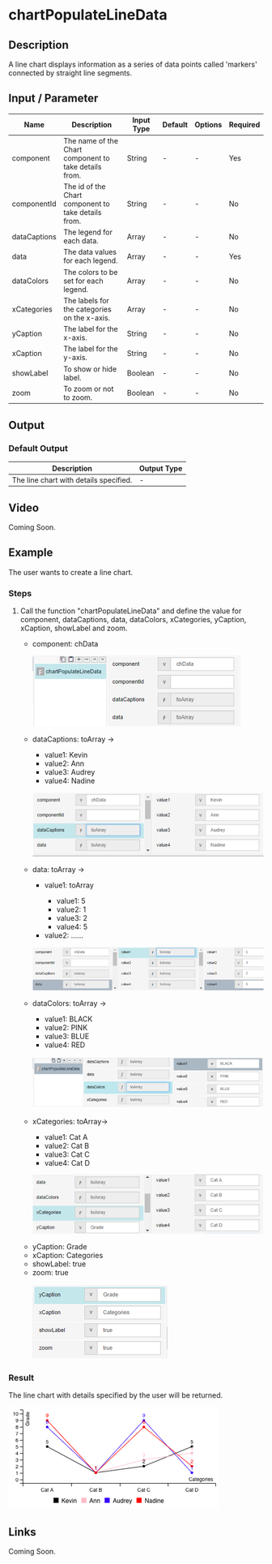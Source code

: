 # chartPopulateLineData

## Description

A line chart displays information as a series of data points called 'markers' connected by straight line segments. 

## Input / Parameter

| Name | Description | Input Type | Default | Options | Required |
| ------ | ------ | ------ | ------ | ------ | ------ |
| component | The name of the Chart component to take details from. | String | - | - | Yes |
| componentId | The id of the Chart component to take details from. | String | - | - | No | 
| dataCaptions | The legend for each data. | Array | - | - | No | 
| data | The data values for each legend. | Array | - | - | Yes |
| dataColors | The colors to be set for each legend. | Array | - | - | No |
| xCategories | The labels for the categories on the x-axis. | Array | - | - | No |
| yCaption | The label for the x-axis. | String | - | - | No |
| xCaption | The label for the y-axis. | String | - | - | No |
| showLabel | To show or hide label. | Boolean | - | - | No |
| zoom | To zoom or not to zoom. | Boolean | - | - | No |

## Output

### Default Output

| Description | Output Type |
| ------ | ------ |
| The line chart with details specified. | - |

## Video

Coming Soon.

## Example

The user wants to create a line chart.

### Steps

1. Call the function "chartPopulateLineData" and define the value for component, dataCaptions, data, dataColors, xCategories, yCaption, xCaption, showLabel and zoom.
   <br>
   <ul>
   <li>component: chData</li>
   
   ![](../../../../document/function/Chart/chartPopulateLineData/chartPopulateLineData-step-1.png?raw=true)
   
   <li>dataCaptions: toArray -></li> 
                            <ul>
                            <li>value1: Kevin </li>
                            <li>value2: Ann  </li>
                            <li>value3: Audrey  </li>
                            <li>value4: Nadine </li> 
                            </ul>
                            
   ![](../../../../document/function/Chart/chartPopulateLineData/chartPopulateLineData-step-2.png?raw=true)
   
   </li><li>data: toArray -></li> 
                          <ul>
                          <li>value1: toArray </li>
                          <ul>
                          <li>value1: 5 </li>
                          <li>value2: 1 </li>
                          <li>value3: 2 </li>
                          <li>value4: 5 </li>
                          </ul>
                          <li>value2: ...... </li>
                          </ul>
                      
   ![](../../../../document/function/Chart/chartPopulateLineData/chartPopulateLineData-step-3.png?raw=true)
            
   <li>dataColors: toArray -></li> 
                           <ul>
                           <li>value1: BLACK </li>
                           <li>value2: PINK  </li>
                           <li>value3: BLUE  </li>
                           <li>value4: RED </li> 
                           </ul>
                            
   ![](../../../../document/function/Chart/chartPopulateLineData/chartPopulateLineData-step-4.png?raw=true)
    
    <li>xCategories: toArray-></li>
                            <ul>
                            <li>value1: Cat A </li>
                            <li>value2: Cat B </li>
                            <li>value3: Cat C </li>
                            <li>value4: Cat D </li> 
                            </ul>
                            
   ![](../../../../document/function/Chart/chartPopulateLineData/chartPopulateLineData-step-5.png?raw=true)
 
   <li>yCaption: Grade</li>
   <li>xCaption: Categories</li>
   <li>showLabel: true</li>
   <li>zoom: true</li>
   
   ![](../../../../document/function/Chart/chartPopulateLineData/chartPopulateLineData-step-6.png?raw=true)

### Result

The line chart with details specified by the user will be returned.

![](../../../../document/function/Chart/chartPopulateLineData/chartPopulateLineData-result-1.png?raw=true)

## Links

Coming Soon.